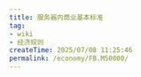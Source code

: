 ```yaml
---
title: 服务器内商业基本标准
tag:
- wiki
- 经济规则
createTime: 2025/07/08 11:25:46
permalink: /economy/FB.M50000/
---
```

